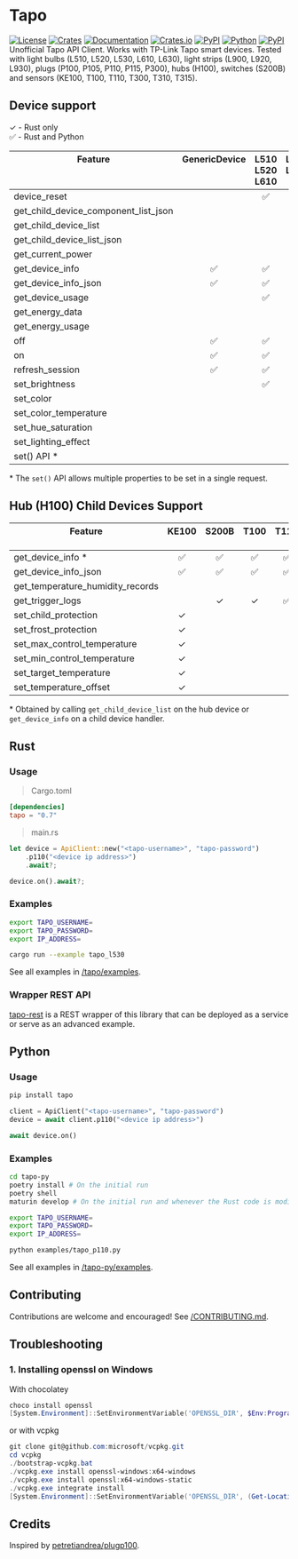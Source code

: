 # Tapo


[![License][license_badge]][license]
[![Crates][crates_badge]][crates]
[![Documentation][crates_documentation_badge]][crates_documentation]
[![Crates.io][crates_downloads_badge]][crates]
[![PyPI][pypi_badge]][pypi]
[![Python][pypi_versions_badge]][pypi]
[![PyPI][pypi_downloads_badge]][pypi]\
Unofficial Tapo API Client. Works with TP-Link Tapo smart devices. Tested with light bulbs (L510, L520, L530, L610, L630), light strips (L900, L920, L930), plugs (P100, P105, P110, P115, P300), hubs (H100), switches (S200B) and sensors (KE100, T100, T110, T300, T310, T315).

[license_badge]: https://img.shields.io/crates/l/tapo.svg
[license]: https://github.com/mihai-dinculescu/tapo/blob/main/LICENSE
[crates_badge]: https://img.shields.io/crates/v/tapo.svg?logo=rust&color=F75101
[crates]: https://crates.io/crates/tapo
[crates_documentation_badge]: https://img.shields.io/docsrs/tapo.svg?logo=rust&color=F75101
[crates_documentation]: https://docs.rs/tapo
[crates_downloads_badge]: https://img.shields.io/crates/d/tapo?logo=rust&label=downloads&color=F75101

[pypi_badge]: https://img.shields.io/pypi/v/tapo.svg?logo=pypi&color=00ADD4
[pypi]: https://pypi.org/project/tapo
[pypi_versions_badge]: https://img.shields.io/pypi/pyversions/tapo.svg?logo=python&color=00ADD4
[pypi_downloads_badge]: https://img.shields.io/pypi/dm/tapo?logo=python&color=00ADD4

## Device support

&check; - Rust only\
&#x2705; - Rust and Python

| Feature<br/><br/><br/>               | GenericDevice<br/><br/><br/> | L510<br/>L520<br/>L610 | L530<br/>L630<br/><br/> | L900<br/><br/><br/> | L920<br/>L930<br/><br/> | P100<br/>P105<br/><br/> | P110<br/>P115<br/><br/> | P300<br/><br/><br/> | H100<br/><br/><br/> |
| ------------------------------------ | :--------------------------: | :--------------------: | :---------------------: | :-----------------: | :---------------------: | :---------------------: | :---------------------: | :-----------------: | :-----------------: |
| device_reset                         |                              |        &#x2705;        |        &#x2705;         |       &check;       |         &check;         |        &#x2705;         |        &#x2705;         |                     |                     |
| get_child_device_component_list_json |                              |                        |                         |                     |                         |                         |                         |       &check;       |      &#x2705;       |
| get_child_device_list                |                              |                        |                         |                     |                         |                         |                         |       &check;       |      &#x2705;       |
| get_child_device_list_json           |                              |                        |                         |                     |                         |                         |                         |       &check;       |      &#x2705;       |
| get_current_power                    |                              |                        |                         |                     |                         |                         |        &#x2705;         |                     |                     |
| get_device_info                      |           &#x2705;           |        &#x2705;        |        &#x2705;         |       &check;       |         &check;         |        &#x2705;         |        &#x2705;         |       &check;       |      &#x2705;       |
| get_device_info_json                 |           &#x2705;           |        &#x2705;        |        &#x2705;         |       &check;       |         &check;         |        &#x2705;         |        &#x2705;         |       &check;       |      &#x2705;       |
| get_device_usage                     |                              |        &#x2705;        |        &#x2705;         |       &check;       |         &check;         |        &#x2705;         |        &#x2705;         |                     |                     |
| get_energy_data                      |                              |                        |                         |                     |                         |                         |        &#x2705;         |                     |                     |
| get_energy_usage                     |                              |                        |                         |                     |                         |                         |        &#x2705;         |                     |                     |
| off                                  |           &#x2705;           |        &#x2705;        |        &#x2705;         |       &check;       |         &check;         |        &#x2705;         |        &#x2705;         |                     |                     |
| on                                   |           &#x2705;           |        &#x2705;        |        &#x2705;         |       &check;       |         &check;         |        &#x2705;         |        &#x2705;         |                     |                     |
| refresh_session                      |           &#x2705;           |        &#x2705;        |        &#x2705;         |       &check;       |         &check;         |        &#x2705;         |        &#x2705;         |       &check;       |      &#x2705;       |
| set_brightness                       |                              |        &#x2705;        |        &#x2705;         |       &check;       |         &check;         |                         |                         |                     |                     |
| set_color                            |                              |                        |        &#x2705;         |       &check;       |         &check;         |                         |                         |                     |                     |
| set_color_temperature                |                              |                        |        &#x2705;         |       &check;       |         &check;         |                         |                         |                     |                     |
| set_hue_saturation                   |                              |                        |        &#x2705;         |       &check;       |         &check;         |                         |                         |                     |                     |
| set_lighting_effect                  |                              |                        |                         |                     |         &check;         |                         |                         |                     |                     |
| set() API \*                         |                              |                        |        &#x2705;         |       &check;       |         &check;         |                         |                         |                     |                     |

\* The `set()` API allows multiple properties to be set in a single request.

## Hub (H100) Child Devices Support

| Feature<br/><br/>                | KE100<br/><br/> | S200B<br/><br/> | T100<br/><br/> | T110<br/><br/> | T300<br/><br/> | T310<br/>T315 |
| -------------------------------- | :-------------: | :-------------: | :------------: | :------------: | :------------: | :-----------: |
| get_device_info \*               |    &#x2705;     |    &#x2705;     |    &#x2705;    |    &#x2705;    |    &#x2705;    |   &#x2705;    |
| get_device_info_json             |    &#x2705;     |    &#x2705;     |    &#x2705;    |    &#x2705;    |    &#x2705;    |   &#x2705;    |
| get_temperature_humidity_records |                 |                 |                |                |                |   &#x2705;    |
| get_trigger_logs                 |                 |     &check;     |    &check;     |    &#x2705;    |    &check;     |               |
| set_child_protection             |     &check;     |                 |                |                |                |               |
| set_frost_protection             |     &check;     |                 |                |                |                |               |
| set_max_control_temperature      |     &check;     |                 |                |                |                |               |
| set_min_control_temperature      |     &check;     |                 |                |                |                |               |
| set_target_temperature           |     &check;     |                 |                |                |                |               |
| set_temperature_offset           |     &check;     |                 |                |                |                |               |

\* Obtained by calling `get_child_device_list` on the hub device or `get_device_info` on a child device handler.


## Rust

### Usage

> Cargo.toml
```toml
[dependencies]
tapo = "0.7"
```

> main.rs
```rust
let device = ApiClient::new("<tapo-username>", "tapo-password")
    .p110("<device ip address>")
    .await?;

device.on().await?;
```

### Examples

```bash
export TAPO_USERNAME=
export TAPO_PASSWORD=
export IP_ADDRESS=

cargo run --example tapo_l530
```

See all examples in [/tapo/examples][examples].

### Wrapper REST API
[tapo-rest][tapo_rest] is a REST wrapper of this library that can be deployed as a service or serve as an advanced example.

## Python

### Usage

```bash
pip install tapo
```

```python
client = ApiClient("<tapo-username>", "tapo-password")
device = await client.p110("<device ip address>")

await device.on()
```

### Examples

```bash
cd tapo-py
poetry install # On the initial run
poetry shell
maturin develop # On the initial run and whenever the Rust code is modified

export TAPO_USERNAME=
export TAPO_PASSWORD=
export IP_ADDRESS=
```

```bash
python examples/tapo_p110.py
```

See all examples in [/tapo-py/examples][examples-py].

## Contributing

Contributions are welcome and encouraged! See [/CONTRIBUTING.md][contributing].

## Troubleshooting

### 1. Installing openssl on Windows

With chocolatey

```powershell
choco install openssl
[System.Environment]::SetEnvironmentVariable('OPENSSL_DIR', $Env:Programfiles + "\OpenSSL-Win64", "User")
```

or with vcpkg

```powershell
git clone git@github.com:microsoft/vcpkg.git
cd vcpkg
./bootstrap-vcpkg.bat
./vcpkg.exe install openssl-windows:x64-windows
./vcpkg.exe install openssl:x64-windows-static
./vcpkg.exe integrate install
[System.Environment]::SetEnvironmentVariable('OPENSSL_DIR', (Get-Location).Path + "\installed\x64-windows-static", "User")
```

## Credits

Inspired by [petretiandrea/plugp100][inspired_by].

[examples]: https://github.com/mihai-dinculescu/tapo/tree/main/tapo/examples
[examples-py]: https://github.com/mihai-dinculescu/tapo/tree/main/tapo-py/examples
[tapo_rest]: https://github.com/ClementNerma/tapo-rest
[contributing]: https://github.com/mihai-dinculescu/tapo/blob/main/CONTRIBUTING.md
[inspired_by]: https://github.com/petretiandrea/plugp100
